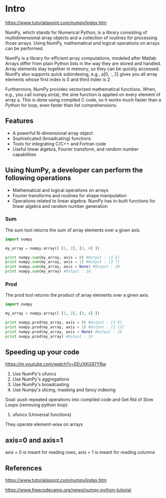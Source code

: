 # Intro

<https://www.tutorialspoint.com/numpy/index.htm>

NumPy, which stands for Numerical Python, is a library consisting of multidimensional array objects and a collection of routines for processing those arrays. Using NumPy, mathematical and logical operations on arrays can be performed.

NumPy is a library for efficient array computations, modeled after Matlab. Arrays differ from plain Python lists in the way they are stored and handled. Array elements stay together in memory, so they can be quickly accessed. NumPy also supports quick subindexing, e.g., a[0, :, 2] gives you all array elements whose first index is 0 and third index is 2

Furthermore, NumPy provides vectorized mathematical functions. When, e.g., you call numpy.sin(a), the sine function is applied on every element of array a. This is done using compiled C code, so it works much faster than a Python for loop, even faster than list comprehensions.

## Features

- A powerful N-dimensional array object
- Sophisticated (broadcating) functions
- Tools for integrating C/C++ and Fortran code
- Useful linear algebra, Fourier transform, and random number capabilities

## Using NumPy, a developer can perform the following operations

- Mathematical and logical operations on arrays
- Fourier transforms and routines for shape manipulation
- Operations related to linear algebra. NumPy has in-built functions for linear algebra and random number generation

### Sum

The sum tool returns the sum of array elements over a given axis

```python
import numpy

my_array = numpy.array([ [1, 2], [3, 4] ])

print numpy.sum(my_array, axis = 0) #Output : [4 6]
print numpy.sum(my_array, axis = 1) #Output : [3 7]
print numpy.sum(my_array, axis = None) #Output : 10
print numpy.sum(my_array) #Output : 10
```

### Prod

The prod tool returns the product of array elements over a given axis.

```python
import numpy

my_array = numpy.array([ [1, 2], [3, 4] ])

print numpy.prod(my_array, axis = 0) #Output : [3 8]
print numpy.prod(my_array, axis = 1) #Output : [2 12]
print numpy.prod(my_array, axis = None) #Output : 24
print numpy.prod(my_array) #Output : 24
```

## Speeding up your code

<https://m.youtube.com/watch?v=EEUXKG97YRw>

1. Use NumPy's ufuncs
2. Use NumPy's aggregations
3. Use NumPy's broadcasting
4. Use Numpy's slicing, masking and fancy indexing

Goal: push repeated operations into compiled code and Get Rid of Slow Loops (removing python loop)

1. ufuncs (Universal functions)

They operate element-wise on arrays

## axis=0 and axis=1

axis = 0 is meant for reading rows, axis = 1 is meant for reading columns

## References

<https://www.tutorialspoint.com/numpy/index.htm>

<https://www.freecodecamp.org/news/numpy-python-tutorial>
